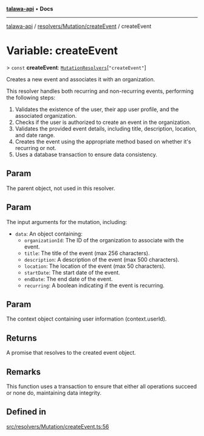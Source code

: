 [**talawa-api**](../../../../README.md) • **Docs**

***

[talawa-api](../../../../modules.md) / [resolvers/Mutation/createEvent](../README.md) / createEvent

# Variable: createEvent

\> `const` **createEvent**: [`MutationResolvers`](../../../../types/generatedGraphQLTypes/type-aliases/MutationResolvers.md)\[`"createEvent"`\]

Creates a new event and associates it with an organization.

This resolver handles both recurring and non-recurring events, performing the following steps:

1. Validates the existence of the user, their app user profile, and the associated organization.
2. Checks if the user is authorized to create an event in the organization.
3. Validates the provided event details, including title, description, location, and date range.
4. Creates the event using the appropriate method based on whether it's recurring or not.
5. Uses a database transaction to ensure data consistency.

## Param

The parent object, not used in this resolver.

## Param

The input arguments for the mutation, including:
  - `data`: An object containing:
    - `organizationId`: The ID of the organization to associate with the event.
    - `title`: The title of the event (max 256 characters).
    - `description`: A description of the event (max 500 characters).
    - `location`: The location of the event (max 50 characters).
    - `startDate`: The start date of the event.
    - `endDate`: The end date of the event.
    - `recurring`: A boolean indicating if the event is recurring.

## Param

The context object containing user information (context.userId).

## Returns

A promise that resolves to the created event object.

## Remarks

This function uses a transaction to ensure that either all operations succeed or none do, maintaining data integrity.

## Defined in

[src/resolvers/Mutation/createEvent.ts:56](https://github.com/PalisadoesFoundation/talawa-api/blob/bba5d82264abb62b9e358a3d3fe1af18a8a8f6e4/src/resolvers/Mutation/createEvent.ts#L56)
